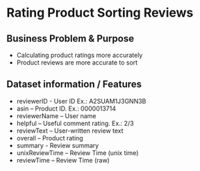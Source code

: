 # Rating Product Sorting Reviews

## Business Problem & Purpose

*  Calculating product ratings more accurately
* Product reviews are more accurate to sort

## Dataset information / Features

* reviewerID - User ID Ex.: A2SUAM1J3GNN3B
* asin – Product ID. Ex.: 0000013714
* reviewerName – User name
* helpful – Useful comment rating. Ex.: 2/3
* reviewText – User-written review text
* overall – Product rating
* summary - Review summary
* unixReviewTime – Review Time (unix time)
* reviewTime – Review Time (raw)
